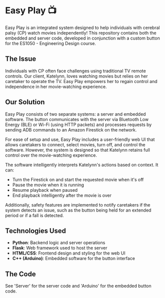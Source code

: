 # Easy Play 📺

Easy Play is an integrated system designed to help individuals with cerebral palsy (CP) watch movies independently! This repository contains both the embedded and server code, developed in conjunction with a custom button for the ES1050 - Engineering Design course.

## The Issue
Individuals with CP often face challenges using traditional TV remote controls. Our client, Katelynn, loves watching movies but relies on her caretaker to operate the TV. Easy Play empowers her to regain control and independence in her movie-watching experience.

## Our Solution
Easy Play consists of two separate systems: a server and embedded software. The button communicates with the server via Bluetooth Low Energy (BLE) or Wi-Fi (using HTTP packets) and processes requests by sending ADB commands to an Amazon Firestick on the network.

For ease of setup and use, Easy Play includes a user-friendly web UI that allows caretakers to connect, select movies, turn off, and control the software. However, the system is designed so that Katelynn retains full control over the movie-watching experience.

The software intelligently interprets Katelynn's actions based on context. It can:
- Turn the Firestick on and start the requested movie when it's off
- Pause the movie when it is running
- Resume playback when paused
- End playback intelligently after the movie is over

Additionally, safety features are implemented to notify caretakers if the system detects an issue, such as the button being held for an extended period or if a fall is detected.

## Technologies Used
- **Python**: Backend logic and server operations
- **Flask**: Web framework used to host the server
- **HTML/CSS**: Frontend design and styling for the web UI
- **C++ (Arduino)**: Embedded software for the button interface

## The Code
See 'Server' for the server code and 'Arduino' for the embedded button code.
